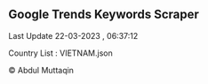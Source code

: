 

## Google Trends Keywords Scraper 
 
Last Update 22-03-2023 , 06:37:12

Country List :
VIETNAM.json



© Abdul Muttaqin 
